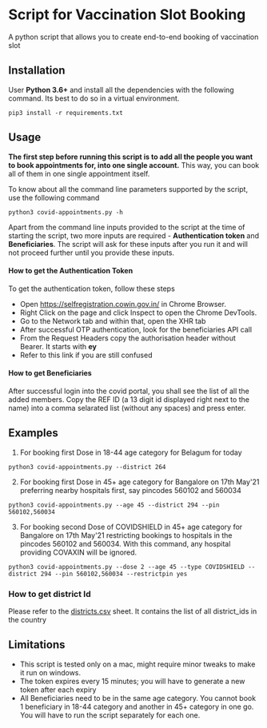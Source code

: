 # Script for Vaccination Slot Booking

A python script that allows you to create end-to-end booking of vaccination slot

## Installation

User **Python 3.6+** and install all the dependencies with the following command. Its best to do so in a virtual environment.

```
pip3 install -r requirements.txt
```


## Usage

**The first step before running this script is to add all the people you want to book appointments for, into one single account.** This way, you can book all of them in one single appointment itself.  

To know about all the command line parameters supported by the script, use the following command

```
python3 covid-appointments.py -h
```

Apart from the command line inputs provided to the script at the time of starting the script, two more inputs are required - **Authentication token** and **Beneficiaries**. The script will ask for these inputs after you run it and will not proceed further until you provide these inputs.

#### How to get the Authentication Token

To get the authentication token, follow these steps

- Open https://selfregistration.cowin.gov.in/ in Chrome Browser.
- Right Click on the page and click Inspect to open the Chrome DevTools. 
- Go to the Network tab and within that, open the XHR tab
- After successful OTP authentication, look for the beneficiaries API call
- From the Request Headers copy the authorisation header without Bearer. It starts with **ey**
- Refer to this link if you are still confused

#### How to get Beneficiaries

After successful login into the covid portal, you shall see the list of all the added members. Copy the REF ID (a 13 digit id displayed right next to the name) into a comma selarated list (without any spaces) and press enter.


## Examples

1. For booking first Dose in 18-44 age category for Belagum for today
```
python3 covid-appointments.py --district 264
```

2. For booking first Dose in 45+ age category for Bangalore on 17th May'21 preferring nearby hospitals first, say pincodes 560102 and 560034
```
python3 covid-appointments.py --age 45 --district 294 --pin 560102,560034
```

3. For booking second Dose of COVIDSHIELD in 45+ age category for Bangalore on 17th May'21 restricting bookings to hospitals in the pincodes 560102 and 560034. With this command, any hospital providing COVAXIN will be ignored.
```
python3 covid-appointments.py --dose 2 --age 45 --type COVIDSHIELD --district 294 --pin 560102,560034 --restrictpin yes
```
### How to get district Id

Please refer to the [districts.csv](https://github.com/kaddyiitr/covid19-vaccine-booking/blob/master/districts.csv) sheet. It contains the list of all district_ids in the country


## Limitations

- This script is tested only on a mac, might require minor tweaks to make it run on windows.
- The token expires every 15 minutes; you will have to generate a new token after each expiry
- All Beneficiaries need to be in the same age category. You cannot book 1 beneficiary in 18-44 category and another in 45+ category in one go. You will have to run the script separately for each one. 


